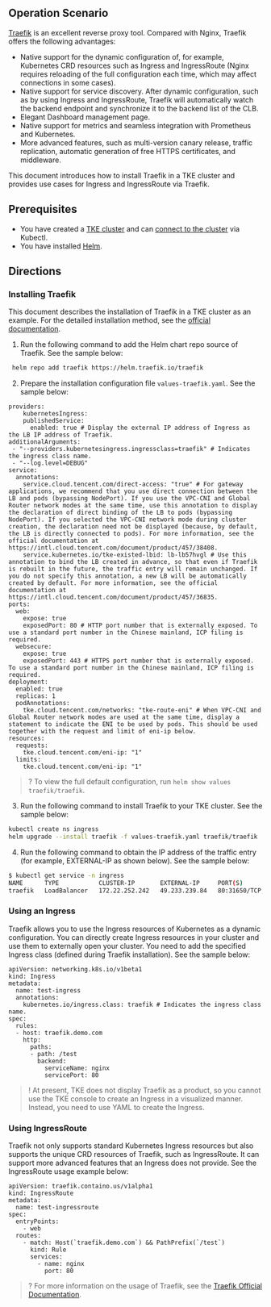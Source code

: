 ## Operation Scenario

[Traefik](https://doc.traefik.io/traefik/) is an excellent reverse proxy tool. Compared with Nginx, Traefik offers the following advantages:

- Native support for the dynamic configuration of, for example, Kubernetes CRD resources such as Ingress and IngressRoute (Nginx requires reloading of the full configuration each time, which may affect connections in some cases).
- Native support for service discovery. After dynamic configuration, such as by using Ingress and IngressRoute, Traefik will automatically watch the backend endpoint and synchronize it to the backend list of the CLB.
- Elegant Dashboard management page.
- Native support for metrics and seamless integration with Prometheus and Kubernetes.
- More advanced features, such as multi-version canary release, traffic replication, automatic generation of free HTTPS certificates, and middleware.

This document introduces how to install Traefik in a TKE cluster and provides use cases for Ingress and IngressRoute via Traefik.


## Prerequisites

- You have created a [TKE cluster](https://intl.cloud.tencent.com/document/product/457/30637) and can [connect to the cluster](https://intl.cloud.tencent.com/document/product/457/30639) via Kubectl.
- You have installed [Helm](https://helm.sh/docs/intro/install/).




## Directions

### Installing Traefik

This document describes the installation of Traefik in a TKE cluster as an example. For the detailed installation method, see the [official documentation](https://doc.traefik.io/traefik/getting-started/install-traefik/#use-the-helm-chart).

1. Run the following command to add the Helm chart repo source of Traefik. See the sample below:
```bash
 helm repo add traefik https://helm.traefik.io/traefik
```
2. Prepare the installation configuration file `values-traefik.yaml`. See the sample below:
```
providers: 
    kubernetesIngress: 
    publishedService: 
      enabled: true # Display the external IP address of Ingress as the LB IP address of Traefik.
additionalArguments: 
 - "--providers.kubernetesingress.ingressclass=traefik" # Indicates the ingress class name. 
 - "--log.level=DEBUG" 
service: 
  annotations: 
    service.cloud.tencent.com/direct-access: "true" # For gateway applications, we recommend that you use direct connection between the LB and pods (bypassing NodePort). If you use the VPC-CNI and Global Router network modes at the same time, use this annotation to display the declaration of direct binding of the LB to pods (bypassing NodePort). If you selected the VPC-CNI network mode during cluster creation, the declaration need not be displayed (because, by default, the LB is directly connected to pods). For more information, see the official documentation at https://intl.cloud.tencent.com/document/product/457/38408.
    service.kubernetes.io/tke-existed-lbid: lb-lb57hvgl # Use this annotation to bind the LB created in advance, so that even if Traefik is rebuilt in the future, the traffic entry will remain unchanged. If you do not specify this annotation, a new LB will be automatically created by default. For more information, see the official documentation at https://intl.cloud.tencent.com/document/product/457/36835.
ports: 
  web: 
    expose: true
    exposedPort: 80 # HTTP port number that is externally exposed. To use a standard port number in the Chinese mainland, ICP filing is required.
  websecure: 
    expose: true
    exposedPort: 443 # HTTPS port number that is externally exposed. To use a standard port number in the Chinese mainland, ICP filing is required.
deployment: 
  enabled: true
  replicas: 1
  podAnnotations: 
    tke.cloud.tencent.com/networks: "tke-route-eni" # When VPC-CNI and Global Router network modes are used at the same time, display a statement to indicate the ENI to be used by pods. This should be used together with the request and limit of eni-ip below.
resources: 
  requests: 
    tke.cloud.tencent.com/eni-ip: "1"
  limits: 
    tke.cloud.tencent.com/eni-ip: "1"
```

 >? To view the full default configuration, run `helm show values traefik/traefik`.
3. Run the following command to install Traefik to your TKE cluster. See the sample below:
```bash
kubectl create ns ingress
helm upgrade --install traefik -f values-traefik.yaml traefik/traefik
```
4. Run the following command to obtain the IP address of the traffic entry (for example, EXTERNAL-IP as shown below). See the sample below:
```bash
$ kubectl get service -n ingress
NAME      TYPE           CLUSTER-IP       EXTERNAL-IP     PORT(S)                      AGE
traefik   LoadBalancer   172.22.252.242   49.233.239.84   80:31650/TCP,443:32288/TCP   42h
```



### Using an Ingress

Traefik allows you to use the Ingress resources of Kubernetes as a dynamic configuration. You can directly create Ingress resources in your cluster and use them to externally open your cluster. You need to add the specified Ingress class (defined during Traefik installation). See the sample below:

```
apiVersion: networking.k8s.io/v1beta1
kind: Ingress
metadata: 
  name: test-ingress
  annotations: 
    kubernetes.io/ingress.class: traefik # Indicates the ingress class name.
spec: 
  rules: 
  - host: traefik.demo.com
    http: 
      paths: 
      - path: /test
        backend: 
          serviceName: nginx
          servicePort: 80
```

>! At present, TKE does not display Traefik as a product, so you cannot use the TKE console to create an Ingress in a visualized manner. Instead, you need to use YAML to create the Ingress.

### Using IngressRoute

Traefik not only supports standard Kubernetes Ingress resources but also supports the unique CRD resources of Traefik, such as IngressRoute. It can support more advanced features that an Ingress does not provide. See the IngressRoute usage example below:

```
apiVersion: traefik.containo.us/v1alpha1
kind: IngressRoute
metadata: 
  name: test-ingressroute
spec: 
  entryPoints: 
    - web
  routes: 
    - match: Host(`traefik.demo.com`) && PathPrefix(`/test`)
      kind: Rule
      services: 
        - name: nginx
          port: 80
```

>? For more information on the usage of Traefik, see the [Traefik Official Documentation](https://doc.traefik.io/traefik/routing/providers/kubernetes-crd/).
